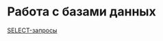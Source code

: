 # Работа с базами данных
[SELECT-запросы](https://docs.google.com/spreadsheets/d/1WuYC0VdVrI10T2ARabT2spD9VIEXtnRTaT1mUQ1BLFM/edit#gid=0)
